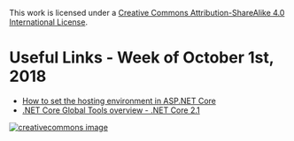 This work is licensed under a
[Creative Commons Attribution-ShareAlike 4.0 International License](http://creativecommons.org/licenses/by-sa/4.0/).

Useful Links - Week of October 1st, 2018
======

- [How to set the hosting environment in ASP.NET Core](https://andrewlock.net/how-to-set-the-hosting-environment-in-asp-net-core/)
- [.NET Core Global Tools overview - .NET Core 2.1](https://docs.microsoft.com/en-us/dotnet/core/tools/global-tools)

[![creativecommons image](https://i.creativecommons.org/l/by-sa/4.0/80x15.png)](http://creativecommons.org/licenses/by-sa/4.0/)